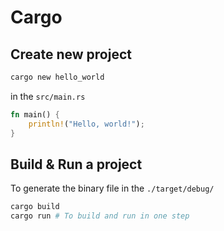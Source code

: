 # Cargo 

## Create new project

```bash
cargo new hello_world
```

in the `src/main.rs`

```rust
fn main() {
	println!("Hello, world!");
}
```

## Build & Run a project

To generate the binary file in the `./target/debug/`

```bash
cargo build
cargo run # To build and run in one step
```